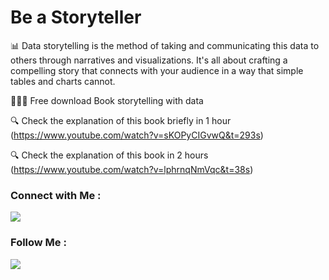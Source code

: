 # Be a Storyteller
📊 Data storytelling is the method of taking and communicating this data to others through narratives and visualizations. It's all about crafting a compelling story that connects with your audience in a way that simple tables and charts cannot.

👨🏻‍💻 Free download Book storytelling with data

🔍 Check the explanation of this book briefly in 1 hour (https://www.youtube.com/watch?v=sKOPyCIGvwQ&t=293s)

🔍 Check the explanation of this book in 2 hours (https://www.youtube.com/watch?v=lphrnqNmVqc&t=38s)

### Connect with Me :

<a href="https://www.linkedin.com/in/omarmaher0" target="_blank"><img src="https://img.shields.io/badge/-Omar%20Maher-0077B5?style=for-the-badge&logo=Linkedin&logoColor=white"/></a>

### Follow Me :

<a href="https://www.youtube.com/@brefat" target="_blank"><img src="https://img.shields.io/badge/-Omar%20Maher-0077B5?style=for-the-badge&logo=youtube&logoColor=white"/></a>




